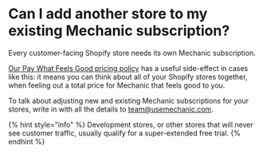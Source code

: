 # Can I add another store to my existing Mechanic subscription?

Every customer-facing Shopify store needs its own Mechanic subscription.

[Our Pay What Feels Good pricing policy](https://lightward.com/pricing) has a useful side-effect in cases like this: it means you can think about all of your Shopify stores together, when feeling out a total price for Mechanic that feels good to you.

To talk about adjusting new and existing Mechanic subscriptions for your stores, write in with all the details to team@usemechanic.com.

{% hint style="info" %}
Development stores, or other stores that will never see customer traffic, usually qualify for a super-extended free trial.
{% endhint %}
